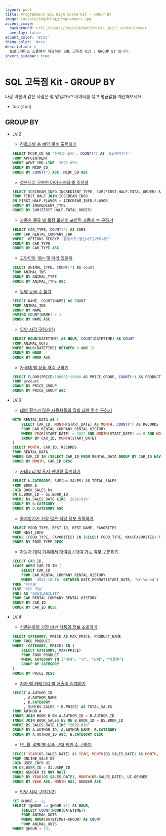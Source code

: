 ```yaml
---
layout: post
title: Programmers SQL High Score Kit - GROUP BY
image: /assets/img/blog/programmers.jpg
accent_image: 
  background: url('/assets/img/sidebar/bricks.jpg') center/cover
  overlay: false
accent_color: '#ccc'
theme_color: '#ccc'
description: >
  프로그래머스 스쿨에서 제공하는 SQL 고득점 Kit : GROUP BY 입니다. 
invert_sidebar: true
---
```


# SQL 고득점 Kit - GROUP BY

나랑 이름이 같은 사람은 몇 명일까요? 데이터를 묶고 평균값을 계산해보세요.

* toc
{:toc}


## GROUP BY

- LV.2
    - [진료과별 총 예약 횟수 출력하기](https://school.programmers.co.kr/learn/courses/30/lessons/132202)
    ```sql
    SELECT MCDP_CD AS '진료과 코드', COUNT(*) AS '5월예약건수'
    FROM APPOINTMENT
    WHERE APNT_YMD LIKE '2022-05%'
    GROUP BY MCDP_CD
    ORDER BY COUNT(*) ASC, MCDP_CD ASC
    ```
    - [성분으로 구분한 아이스크림 총 주문량](https://school.programmers.co.kr/learn/courses/30/lessons/133026)
    ```sql
    SELECT ICECREAM_INFO.INGREDIENT_TYPE, SUM(FIRST_HALF.TOTAL_ORDER) AS TOTAL_ORDER
    FROM FIRST_HALF JOIN ICECREAM_INFO
    ON FIRST_HALF.FLAVOR = ICECREAM_INFO.FLAVOR
    GROUP BY INGREDIENT_TYPE
    ORDER BY SUM(FIRST_HALF.TOTAL_ORDER)
    ```
    - [자동차 종류 별 특정 옵션이 포함된 자동차 수 구하기](https://school.programmers.co.kr/learn/courses/30/lessons/151137)
    ```sql
    SELECT CAR_TYPE, COUNT(*) AS CARS
    FROM CAR_RENTAL_COMPANY_CAR
    WHERE  OPTIONS REGEXP '통풍시트|열선시트|가죽시트'
    GROUP BY CAR_TYPE
    ORDER BY CAR_TYPE ASC
    ```
    - [고양이와 개는 몇 마리 있을까](https://school.programmers.co.kr/learn/courses/30/lessons/59040)
    ```sql
    SELECT ANIMAL_TYPE, COUNT(*) AS count
    FROM ANIMAL_INS
    GROUP BY ANIMAL_TYPE
    ORDER BY ANIMAL_TYPE ASC
    ```
    - [동명 동물 수 찾기](https://school.programmers.co.kr/learn/courses/30/lessons/59041)
    ```sql
    SELECT NAME, COUNT(NAME) AS COUNT
    FROM ANIMAL_INS 
    GROUP BY NAME 
    HAVING COUNT(NAME) > 1 
    ORDER BY NAME ASC
    ```
    - [입양 시각 구하기(1)](https://school.programmers.co.kr/learn/courses/30/lessons/59412)
    ```sql
    SELECT HOUR(DATETIME) AS HOUR, COUNT(DATETIME) AS COUNT
    FROM ANIMAL_OUTS
    WHERE HOUR(DATETIME) BETWEEN 9 AND 19
    GROUP BY HOUR 
    ORDER BY HOUR ASC
    ```
    - [가격대 별 상품 개수 구하기](https://school.programmers.co.kr/learn/courses/30/lessons/131530)
    ```sql
    SELECT FLOOR(PRICE/10000)*10000 AS PRICE_GROUP, COUNT(*) AS PRODUCTS
    FROM product
    GROUP BY PRICE_GROUP
    ORDER BY PRICE_GROUP ASC
    ```

- LV.3
    - [대여 횟수가 많은 자동차들의 월별 대여 횟수 구하기](https://school.programmers.co.kr/learn/courses/30/lessons/151139)
    ```sql
    WITH RENTAL_DATA AS (
        SELECT CAR_ID, MONTH(START_DATE) AS MONTH, COUNT(*) AS RECORDS
        FROM CAR_RENTAL_COMPANY_RENTAL_HISTORY
        WHERE YEAR(START_DATE) = 2022 AND MONTH(START_DATE) >= 8 AND MONTH(START_DATE) <= 10
        GROUP BY CAR_ID, MONTH(START_DATE)
    )
    SELECT MONTH, CAR_ID, RECORDS
    FROM RENTAL_DATA
    WHERE CAR_ID IN (SELECT CAR_ID FROM RENTAL_DATA GROUP BY CAR_ID HAVING SUM(RECORDS) >= 5)
    ORDER BY MONTH, CAR_ID DESC
    ```
    - [카테고리 별 도서 판매량 집계하기](https://school.programmers.co.kr/learn/courses/30/lessons/144855)
    ```sql
    SELECT b.CATEGORY, SUM(bs.SALES) AS TOTAL_SALES
    FROM BOOK b
    JOIN BOOK_SALES bs
    ON b.BOOK_ID = bs.BOOK_ID
    WHERE bs.SALES_DATE LIKE '2022-01%'
    GROUP BY b.CATEGORY
    ORDER BY b.CATEGORY ASC
    ```
    - [즐겨찾기가 가장 많은 식당 정보 출력하기](https://school.programmers.co.kr/learn/courses/30/lessons/131123)
    ```sql
    SELECT FOOD_TYPE, REST_ID, REST_NAME, FAVORITES
    FROM REST_INFO
    WHERE (FOOD_TYPE, FAVORITES) IN (SELECT FOOD_TYPE, MAX(FAVORITES) FROM REST_INFO GROUP BY FOOD_TYPE)
    ORDER BY FOOD_TYPE DESC
    ```
    - [자동차 대여 기록에서 대여중 / 대여 가능 여부 구분하기](https://school.programmers.co.kr/learn/courses/30/lessons/157340)
    ```sql
    SELECT CAR_ID,
    (CASE WHEN CAR_ID IN (
        SELECT CAR_ID
        FROM CAR_RENTAL_COMPANY_RENTAL_HISTORY
        WHERE '2022-10-16' BETWEEN DATE_FORMAT(START_DATE, '%Y-%m-%d') AND DATE_FORMAT(END_DATE, '%Y-%m-%d'))
    THEN '대여중'
    ELSE '대여 가능'
    END) AS 'AVAILABILITY'
    FROM CAR_RENTAL_COMPANY_RENTAL_HISTORY
    GROUP BY CAR_ID
    ORDER BY CAR_ID DESC
    ```

- LV.4
    - [식품분류별 가장 비싼 식품의 정보 조회하기](https://school.programmers.co.kr/learn/courses/30/lessons/131116)
    ```sql
    SELECT CATEGORY, PRICE AS MAX_PRICE, PRODUCT_NAME
    FROM FOOD_PRODUCT
    WHERE (CATEGORY, PRICE) IN (
        SELECT CATEGORY, MAX(PRICE) 
        FROM FOOD_PRODUCT
        WHERE CATEGORY IN ("과자", "국", "김치", "식용유")
        GROUP BY CATEGORY
    )
    ORDER BY PRICE DESC
    ```
    - [저자 별 카테고리 별 매출액 집계하기](https://school.programmers.co.kr/learn/courses/30/lessons/144856)
    ```sql
    SELECT A.AUTHOR_ID
         , A.AUTHOR_NAME
         , B.CATEGORY
         , SUM(BS.SALES * B.PRICE) AS TOTAL_SALES
    FROM AUTHOR A
    INNER JOIN BOOK B ON A.AUTHOR_ID = B.AUTHOR_ID
    INNER JOIN BOOK_SALES BS ON B.BOOK_ID = BS.BOOK_ID
    WHERE BS.SALES_DATE LIKE "2022-01%"
    GROUP BY A.AUTHOR_ID, A.AUTHOR_NAME, B.CATEGORY
    ORDER BY A.AUTHOR_ID ASC, B.CATEGORY DESC
    ```
    - [년, 월, 성별 별 상품 구매 회원 수 구하기](https://school.programmers.co.kr/learn/courses/30/lessons/131532)
    ```sql
    SELECT YEAR(OS.SALES_DATE) AS YEAR, MONTH(OS.SALES_DATE) AS MONTH, UI.GENDER, COUNT(DISTINCT OS.USER_ID) AS USERS
    FROM ONLINE_SALE OS
    JOIN USER_INFO UI
    ON OS.USER_ID = UI.USER_ID
    WHERE GENDER IS NOT Null
    GROUP BY YEAR(OS.SALES_DATE), MONTH(OS.SALES_DATE), UI.GENDER
    ORDER BY YEAR ASC, MONTH ASC, GENDER ASC
    ```
    - [입양 시각 구하기(2)](https://school.programmers.co.kr/learn/courses/30/lessons/59413)
    ```sql
    SET @HOUR = -1;
    SELECT (@HOUR := @HOUR +1) AS HOUR,
        (SELECT COUNT(HOUR(DATETIME)) 
        FROM ANIMAL_OUTS 
        WHERE HOUR(DATETIME)=@HOUR) AS COUNT 
        FROM ANIMAL_OUTS
    WHERE @HOUR < 23;
    ```
